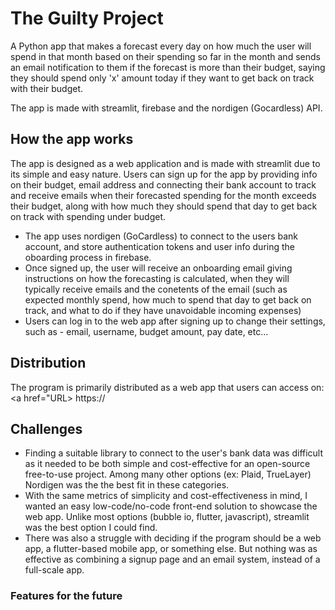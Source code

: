# The Guilty Project
A Python app that makes a forecast every day on how much the user will spend in that month based on their spending so far in the month and sends an email notification to them if the forecast is more than their budget, saying they should spend only 'x' amount today if they want to get back on track with their budget. 

The app is made with streamlit, firebase and the nordigen (Gocardless) API.

## How the app works

The app is designed as a web application and is made with streamlit due to its simple and easy nature. Users can sign up for the app by providing info on their budget, email address and connecting their bank account to track and receive emails when their forecasted spending for the month exceeds their budget, along with how much they should spend that day to get back on track with spending under budget. 

- The app uses nordigen (GoCardless) to connect to the users bank account, and store authentication tokens and user info during the oboarding process in firebase.
- Once signed up, the user will receive an onboarding email giving instructions on how the forecasting is calculated, when they will typically receive emails and the conetents of the email (such as expected monthly spend, how much to spend that day to get back on track, and what to do if they have unavoidable incoming expenses)
- Users can log in to the web app after signing up to change their settings, such as - email, username, budget amount, pay date, etc...


## Distribution

The program is primarily distributed as a web app that users can access on: <a href="URL> https:// </a>


## Challenges

- Finding a suitable library to connect to the user's bank data was difficult as it needed to be both simple and cost-effective for an open-source free-to-use project. Among many other options (ex: Plaid, TrueLayer) Nordigen was the the best fit in these categories.
- With the same metrics of simplicity and cost-effectiveness in mind, I wanted an easy low-code/no-code front-end solution to showcase the web app. Unlike most options (bubble io, flutter, javascript), streamlit was the best option I could find.
- There was also a struggle with deciding if the program should be a web app, a flutter-based mobile app, or something else. But nothing was as effective as combining a signup page and an email system, instead of a full-scale app.


### Features for the future



